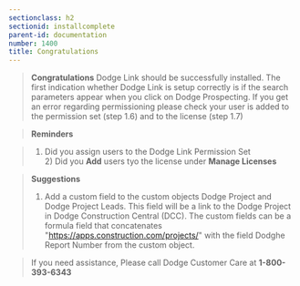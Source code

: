 ```yaml
---
sectionclass: h2
sectionid: installcomplete
parent-id: documentation
number: 1400
title: Congratulations 
---
```


> **Congratulations** Dodge Link should be successfully installed.  The first indication whether Dodge Link is setup correctly is if the search parameters appear when you click on Dodge Prospecting.  If you get an error  regarding permissioning please check your user is added to the permission set (step 1.6) and to the license (step 1.7)  

>**Reminders**
  
>1) Did you assign users to the Dodge Link Permission Set
<br />2) Did you **Add** users tyo the license under **Manage Licenses**
 
 >**Suggestions** <br>
 >1)  Add a custom field to the custom objects Dodge Project and Dodge Project Leads.  This field will be a link to the Dodge Project in Dodge Construction Central (DCC).  The custom fields can be a formula field that concatenates "https://apps.construction.com/projects/" with the  field Dodghe Report Number from the custom object.  
 

> If you need assistance, Please call Dodge Customer Care at **1-800-393-6343**

